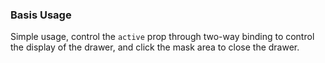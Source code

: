 ### Basis Usage

Simple usage, control the `active` prop through two-way binding to control the display of the drawer, and click the mask area to close the drawer.
